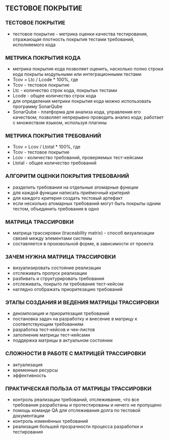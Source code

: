 ## ТЕСТОВОЕ ПОКРЫТИЕ

### ТЕСТОВОЕ ПОКРЫТИЕ
* тестовое покрытие - метрика оценки качества тестирования, отражающая плотность покрытия тестами требований, исполняемого кода

### МЕТРИКА ПОКРЫТИЯ КОДА
* метрика покрытия кода позволяет оценить, насколько полно строки кода покрыты модульными или интеграционными тестами
* Tcov = Ltc / Lcode * 100%, где
* Tcov - тестовое покрытие
* Ltc - количество строк кода, покрытых тестами
* Lcode - общее количество строк кода
* для определения метрики покрытия кода можно использовать программу SonarQube
* SonarQube - платформа для анализа кода, управления его качеством; позволяет непрерывно проводить анализ кода; работает с множеством языком, используя плагины

### МЕТРИКА ПОКРЫТИЯ ТРЕБОВАНИЙ
* Tcov = Lcov / Ltotal * 100%, где
* Tcov - тестовое покрытие
* Lcov - количество требований, проверяемых тест-кейсами
* Ltotal - общее количество требований

### АЛГОРИТМ ОЦЕНКИ ПОКРЫТИЯ ТРЕБОВАНИЙ
* разделить требования на отдельные атомарные функции
* для каждой функции написать приёмочный критерий
* для каждого критерия создать тестовый артефакт
* если несколько атомарных требований могут быть покрыты одним тестом, объединить требования в одно

### МАТРИЦА ТРАССИРОВКИ
* матрица трассировки (traceability matrix) - способ визуализации связей между элементами системы
* составляется в произвольной форме, в зависимости от проекта

### ЗАЧЕМ НУЖНА МАТРИЦА ТРАССИРОВКИ
* визуализировать состояние реализации
* отслеживать пропуск реализации
* разбивать и структурировать требования
* отслеживать, покрыто ли требование тест-кейсом
* наглядно отображать приоритезацию требований

### ЭТАПЫ СОЗДАНИЯ И ВЕДЕНИЯ МАТРИЦЫ ТРАССИРОВКИ
* декомпозиция и приоритезация требований
* постановка задач на разработку и внесение в матрицу к соответствующим требованиям
* разработка тест-кейсов и чек-листов
* заполнение матрицы тест-кейсами
* поддержка матрицы в актуальном состоянии

### СЛОЖНОСТИ В РАБОТЕ С МАТРИЦЕЙ ТРАССИРОВКИ
* актуализация
* временные ресурсы
* эффективность

### ПРАКТИЧЕСКАЯ ПОЛЬЗА ОТ МАТРИЦЫ ТРАССИРОВКИ
* контроль реализации требований, отслеживание, что все требования разработаны и протестированы и ничего не пропущено
* помощь команде QA для отслеживания долга по тестовой документации
* контроль изменённых требований
* реализация большей прозрачности процесса разработки и тестирования
